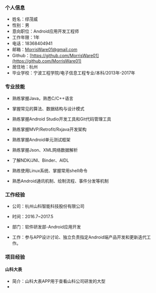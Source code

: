 ### 个人信息

* 姓名：缪茂威
* 性别：男
* 意向职位：Android应用开发工程师
* 工作年限：1年
* 电话：18368404941
* 邮箱：MorrisWare01@gmail.com
* Github：[https://github.com/MorrisWare01](https://github.com/MorrisWare01)
* 居住地：杭州
* 毕业学校：宁波工程学院/电子信息工程专业/本科/2013年-2017年

### 专业技能

* 熟练掌握Java，熟悉C/C++语言

* 掌握常见的算法、数据结构与设计模式

* 熟练掌握Android Studio开发工具和Git代码管理工具

* 熟练掌握MVP/Retrofit/Rxjava开发架构

* 熟练掌握Android单元测试框架

* 熟练掌握Json、XML网络数据解析

* 了解NDK/JNI、Binder、AIDL

* 熟练使用Linux系统、掌握常用shell命令

* 熟悉Android通讯机制、绘制流程、事件分发等机制

### 工作经验

* 公司：杭州山科智能科技股份有限公司

* 时间：2016.7~2017.5

* 部门：软件研发部-Android应用开发

* 工作：参与APP设计讨论、独立负责指定Android端产品开发和更新迭代工作。

### 项目经验

#### 山科大表

* 简介：山科大表APP用于查看山科公司研发的大型
* 


